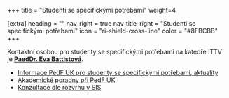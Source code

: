 +++
title = "Studenti se specifickými potřebami" 
weight=4

[extra]
heading = ""
nav_right = true
nav_title_right = "Studenti se specifickými potřebami"
icon = "ri-shield-cross-line"
color = "#8FBCBB"
+++

Kontaktní osobou pro studenty se specifickými potřebami na katedře ITTV
je **[PaedDr. Eva Battistová][battistova]**.

- [Informace PedF UK pro studenty se specifickými potřebami, aktuality](https://pedf.cuni.cz/PEDF-217.html)
- [Akademické poradny při PedF UK](https://pages.pedf.cuni.cz/poradny/)
- [Konzultace dle rozvrhu v SIS](https://is.cuni.cz/studium/rozvrhng/roz_ucitel_macro.php?fak=11410&ucitel=02781)

[battistova]: /katedra/pracovnici/battistova/
